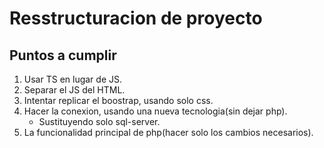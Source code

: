 # Resstructuracion de proyecto
## Puntos a cumplir
1. Usar TS en lugar de JS.
2. Separar el JS del HTML.
3. Intentar replicar el boostrap, usando solo css.
4. Hacer la conexion, usando una nueva tecnologia(sin dejar php).
    - Sustituyendo solo sql-server.
5. La funcionalidad principal de php(hacer solo los cambios necesarios).